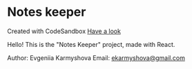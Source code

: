 # Notes keeper
Created with CodeSandbox
[Have a look](https://evakarm.github.io/Notes_keeper/)

Hello! This is the "Notes Keeper" project, made with React. 

Author: Evgeniia Karmyshova
Email: ekarmyshova@gmail.com
